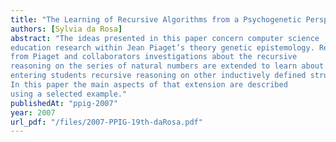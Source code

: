```yaml
---
title: "The Learning of Recursive Algorithms from a Psychogenetic Perspective"
authors: [Sylvia da Rosa]
abstract: "The ideas presented in this paper concern computer science
education research within Jean Piaget’s theory genetic epistemology. Results
from Piaget and collaborators investigations about the recursive
reasoning on the series of natural numbers are extended to learn about
entering students recursive reasoning on other inductively defined structures.
In this paper the main aspects of that extension are described
using a selected example."
publishedAt: "ppig-2007"
year: 2007
url_pdf: "/files/2007-PPIG-19th-daRosa.pdf"
---
```

